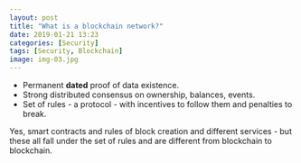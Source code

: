 ```yaml
---
layout: post
title: "What is a blockchain network?"
date: 2019-01-21 13:23
categories: [Security]
tags: [Security, Blockchain]
image: img-03.jpg
---
```


* Permanent <strong>dated</strong> proof of data existence.
* Strong distributed consensus on ownership, balances, events.
* Set of rules - a protocol - with incentives to follow them and penalties to break.

Yes, smart contracts and rules of block creation and different services - but these all fall under the set of rules and are different from blockchain to blockchain. 